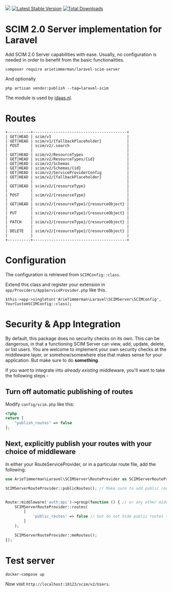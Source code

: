 
![](https://github.com/arietimmerman/laravel-scim-server/workflows/CI/badge.svg)
[![Latest Stable Version](https://poser.pugx.org/arietimmerman/laravel-scim-server/v/stable)](https://packagist.org/packages/arietimmerman/laravel-scim-server)
[![Total Downloads](https://poser.pugx.org/arietimmerman/laravel-scim-server/downloads)](https://packagist.org/packages/arietimmerman/laravel-scim-server)

# SCIM 2.0 Server implementation for Laravel

Add SCIM 2.0 Server capabilities with ease. Usually, no configuration is needed in order to benefit from the basic functionalities.

~~~
composer require arietimmerman/laravel-scim-server
~~~

And optionally

~~~
php artisan vendor:publish --tag=laravel-scim
~~~

The module is used by [idaas.nl](https://www.idaas.nl/).

# Routes

~~~
+----------+-----------------------------------------+
| GET|HEAD | scim/v1                                 |
| GET|HEAD | scim/v1/{fallbackPlaceholder}           |
| POST     | scim/v2/.search                         |
|          |                                         |
| GET|HEAD | scim/v2/ResourceTypes                   |
| GET|HEAD | scim/v2/ResourceTypes/{id}              |
| GET|HEAD | scim/v2/Schemas                         |
| GET|HEAD | scim/v2/Schemas/{id}                    |
| GET|HEAD | scim/v2/ServiceProviderConfig           |
| GET|HEAD | scim/v2/{fallbackPlaceholder}           |
|          |                                         |
| GET|HEAD | scim/v2/{resourceType}                  |
|          |                                         |
| POST     | scim/v2/{resourceType}                  |
|          |                                         |
| GET|HEAD | scim/v2/{resourceType}/{resourceObject} |
|          |                                         |
| PUT      | scim/v2/{resourceType}/{resourceObject} |
|          |                                         |
| PATCH    | scim/v2/{resourceType}/{resourceObject} |
|          |                                         |
| DELETE   | scim/v2/{resourceType}/{resourceObject} |
|          |                                         |
+----------+-----------------------------------------+
~~~

# Configuration

The configuration is retrieved from `SCIMConfig::class`.

Extend this class and register your extension in `app/Providers/AppServiceProvider.php` like this.

~~~.php
$this->app->singleton('ArieTimmerman\Laravel\SCIMServer\SCIMConfig', YourCustomSCIMConfig::class);
~~~

# Security & App Integration

By default, this package does no security checks on its own. This can be dangerous, in that a functioning SCIM Server can view, add, update, delete, or list users. 
You are welcome to implement your own security checks at the middleware layer, 
or somehow/somewhere else that makes sense for your application. But make sure to do **something**.

If you want to integrate into _already existing_ middleware, you'll want to take the following steps - 

## Turn off automatic publishing of routes

Modify `config/scim.php` like this:
```php
<?php
return [
    "publish_routes" => false
];
```

## Next, explicitly publish your routes with your choice of middleware

In either your RouteServiceProvider, or in a particular route file, add the following:

```php
use ArieTimmerman\Laravel\SCIMServer\RouteProvider as SCIMServerRouteProvider;

SCIMServerRouteProvider::publicRoutes(); // Make sure to add public routes *first*


Route::middleware('auth:api')->group(function () { // or any other middleware you choose
    SCIMServerRouteProvider::routes(
        [
            'public_routes' => false // but do not hide public routes (metadata) behind authentication
        ]
    );

    SCIMServerRouteProvider::meRoutes();
});


```

# Test server

~~~
docker-compose up
~~~

Now visit `http://localhost:18123/scim/v2/Users`.
